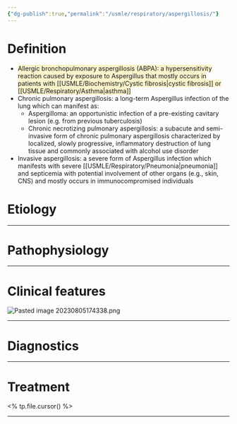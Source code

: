 ```yaml
---
{"dg-publish":true,"permalink":"/usmle/respiratory/aspergillosis/"}
---
```


# Definition
- <span style="background:rgba(240, 200, 0, 0.2)">Allergic bronchopulmonary aspergillosis (ABPA): a hypersensitivity reaction caused by exposure to Aspergillus that mostly occurs in patients with [[USMLE/Biochemistry/Cystic fibrosis\|cystic fibrosis]] or [[USMLE/Respiratory/Asthma\|asthma]]</span>
- Chronic pulmonary aspergillosis: a long-term Aspergillus infection of the lung which can manifest as:
	- Aspergilloma: an opportunistic infection of a pre-existing cavitary lesion (e.g. from previous tuberculosis)
	- Chronic necrotizing pulmonary aspergillosis: a subacute and semi-invasive form of chronic pulmonary aspergillosis characterized by localized, slowly progressive, inflammatory destruction of lung tissue and commonly associated with alcohol use disorder
- Invasive aspergillosis: a severe form of Aspergillus infection which manifests with severe [[USMLE/Respiratory/Pneumonia\|pneumonia]] and septicemia with potential involvement of other organs (e.g., skin, CNS) and mostly occurs in immunocompromised individuals
# Etiology


---
# Pathophysiology


---
# Clinical features
![Pasted image 20230805174338.png](/img/user/appendix/Pasted%20image%2020230805174338.png)

---
# Diagnostics


---
# Treatment
<% tp.file.cursor() %>

---

